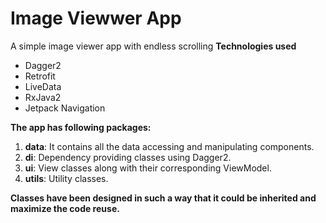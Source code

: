 # Image Viewwer App
A simple image viewer app with endless scrolling
**Technologies used**
- Dagger2 
- Retrofit
- LiveData
- RxJava2
- Jetpack Navigation

**The app has following packages:**
1. **data**: It contains all the data accessing and manipulating components.
2. **di**: Dependency providing classes using Dagger2.
3. **ui**: View classes along with their corresponding ViewModel.
4. **utils**: Utility classes.

**Classes have been designed in such a way that it could be inherited and maximize the code reuse.**
